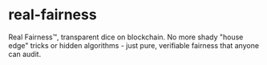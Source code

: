 # real-fairness
Real Fairness™, transparent dice on blockchain. No more shady "house edge" tricks or hidden algorithms - just pure, verifiable fairness that anyone can audit.
